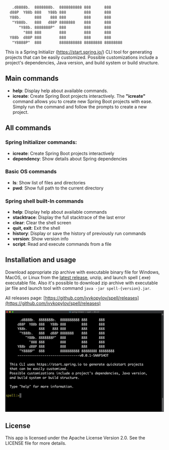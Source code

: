 
       .d8888b.  8888888b.  8888888888 888      888
      d88P  Y88b 888   Y88b 888        888      888
      Y88b.      888    888 888        888      888
       "Y888b.   888   d88P 8888888    888      888
          "Y88b. 8888888P"  888        888      888
            "888 888        888        888      888
      Y88b  d88P 888        888        888      888
       "Y8888P"  888        8888888888 88888888 88888888

This is a Spring Initializr (https://start.spring.io/) CLI tool for generating projects 
that can be easily customized.
Possible customizations include a project's dependencies, Java version, and build system or
build structure.

## Main commands
- **help**: Display help about available commands.
- **icreate**: Create Spring Boot projects interactively. The **"icreate"** command allows you to 
create new Spring Boot projects with ease. Simply run the command and follow the prompts to create a new project.

## All commands

### Spring Initializer commands:

- **icreate**: Create Spring Boot projects interactively
- **dependency**: Show details about Spring dependencies

### Basic OS commands

- **ls**: Show list of files and directories
- **pwd**: Show full path to the current directory

### Spring shell built-In commands

-   **help**: Display help about available commands
-   **stacktrace**: Display the full stacktrace of the last error
-   **clear**: Clear the shell screen
-   **quit, exit**: Exit the shell
-   **history**: Display or save the history of previously run commands
-   **version**: Show version info
-   **script**: Read and execute commands from a file

## Installation and usage

Download appropriate zip archive with executable binary file for Windows, 
MacOS, or Linux from the [latest release](https://github.com/ivvkopylov/spell/releases/tag/v0.1.1),
unzip, and launch spell (.exe) executable file.
Also it's possible to download zip archive with executable jar file and launch tool with command `java -jar spell-{version}.jar`.

All releases page: [https://github.com/ivvkopylov/spell/releases](https://github.com/ivvkopylov/spell/releases)

![](https://github.com/ivvkopylov/spell/blob/master/assets/spell-demo.gif)

## License

This app is licensed under the Apache License Version 2.0. See the LICENSE file for more details.
